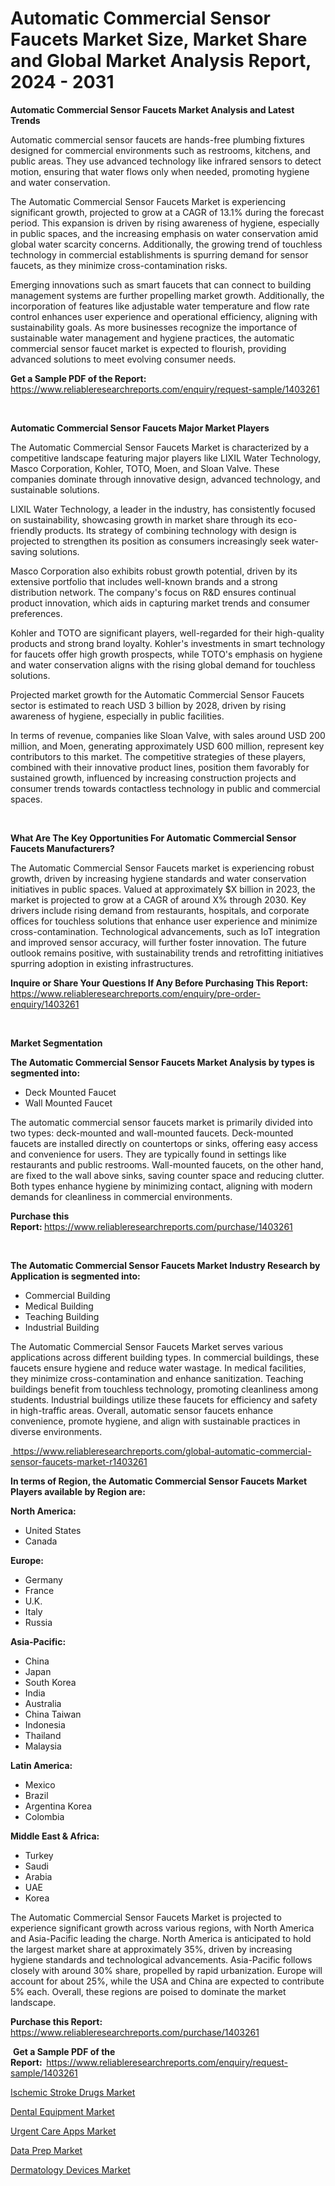 <p><h1>Automatic Commercial Sensor Faucets Market Size, Market Share and Global Market Analysis Report, 2024 - 2031</h1></p><p><strong>Automatic Commercial Sensor Faucets Market Analysis and Latest Trends</strong></p>
<p><p>Automatic commercial sensor faucets are hands-free plumbing fixtures designed for commercial environments such as restrooms, kitchens, and public areas. They use advanced technology like infrared sensors to detect motion, ensuring that water flows only when needed, promoting hygiene and water conservation.</p><p>The Automatic Commercial Sensor Faucets Market is experiencing significant growth, projected to grow at a CAGR of 13.1% during the forecast period. This expansion is driven by rising awareness of hygiene, especially in public spaces, and the increasing emphasis on water conservation amid global water scarcity concerns. Additionally, the growing trend of touchless technology in commercial establishments is spurring demand for sensor faucets, as they minimize cross-contamination risks.</p><p>Emerging innovations such as smart faucets that can connect to building management systems are further propelling market growth. Additionally, the incorporation of features like adjustable water temperature and flow rate control enhances user experience and operational efficiency, aligning with sustainability goals. As more businesses recognize the importance of sustainable water management and hygiene practices, the automatic commercial sensor faucet market is expected to flourish, providing advanced solutions to meet evolving consumer needs.</p></p>
<p><strong>Get a Sample PDF of the Report:&nbsp;</strong> <a href="https://www.reliableresearchreports.com/enquiry/request-sample/1403261?utm_campaign=1736&utm_medium=2&utm_source=Github&utm_content=ia&utm_term=23102024&utm_id=automatic-commercial-sensor-faucets">https://www.reliableresearchreports.com/enquiry/request-sample/1403261</a></p>
<p>&nbsp;</p>
<p><strong>Automatic Commercial Sensor Faucets Major Market Players</strong></p>
<p><p>The Automatic Commercial Sensor Faucets Market is characterized by a competitive landscape featuring major players like LIXIL Water Technology, Masco Corporation, Kohler, TOTO, Moen, and Sloan Valve. These companies dominate through innovative design, advanced technology, and sustainable solutions. </p><p>LIXIL Water Technology, a leader in the industry, has consistently focused on sustainability, showcasing growth in market share through its eco-friendly products. Its strategy of combining technology with design is projected to strengthen its position as consumers increasingly seek water-saving solutions. </p><p>Masco Corporation also exhibits robust growth potential, driven by its extensive portfolio that includes well-known brands and a strong distribution network. The company's focus on R&D ensures continual product innovation, which aids in capturing market trends and consumer preferences.</p><p>Kohler and TOTO are significant players, well-regarded for their high-quality products and strong brand loyalty. Kohler's investments in smart technology for faucets offer high growth prospects, while TOTO's emphasis on hygiene and water conservation aligns with the rising global demand for touchless solutions.</p><p>Projected market growth for the Automatic Commercial Sensor Faucets sector is estimated to reach USD 3 billion by 2028, driven by rising awareness of hygiene, especially in public facilities. </p><p>In terms of revenue, companies like Sloan Valve, with sales around USD 200 million, and Moen, generating approximately USD 600 million, represent key contributors to this market. The competitive strategies of these players, combined with their innovative product lines, position them favorably for sustained growth, influenced by increasing construction projects and consumer trends towards contactless technology in public and commercial spaces.</p></p>
<p>&nbsp;</p>
<p><strong>What Are The Key Opportunities For Automatic Commercial Sensor Faucets Manufacturers?</strong></p>
<p><p>The Automatic Commercial Sensor Faucets market is experiencing robust growth, driven by increasing hygiene standards and water conservation initiatives in public spaces. Valued at approximately $X billion in 2023, the market is projected to grow at a CAGR of around X% through 2030. Key drivers include rising demand from restaurants, hospitals, and corporate offices for touchless solutions that enhance user experience and minimize cross-contamination. Technological advancements, such as IoT integration and improved sensor accuracy, will further foster innovation. The future outlook remains positive, with sustainability trends and retrofitting initiatives spurring adoption in existing infrastructures.</p></p>
<p><strong>Inquire or Share Your Questions If Any Before Purchasing This Report:</strong> <a href="https://www.reliableresearchreports.com/enquiry/pre-order-enquiry/1403261?utm_campaign=1736&utm_medium=2&utm_source=Github&utm_content=ia&utm_term=23102024&utm_id=automatic-commercial-sensor-faucets">https://www.reliableresearchreports.com/enquiry/pre-order-enquiry/1403261</a></p>
<p>&nbsp;</p>
<p><strong>Market Segmentation</strong></p>
<p><strong>The Automatic Commercial Sensor Faucets Market Analysis by types is segmented into:</strong></p>
<p><ul><li>Deck Mounted Faucet</li><li>Wall Mounted Faucet</li></ul></p>
<p><p>The automatic commercial sensor faucets market is primarily divided into two types: deck-mounted and wall-mounted faucets. Deck-mounted faucets are installed directly on countertops or sinks, offering easy access and convenience for users. They are typically found in settings like restaurants and public restrooms. Wall-mounted faucets, on the other hand, are fixed to the wall above sinks, saving counter space and reducing clutter. Both types enhance hygiene by minimizing contact, aligning with modern demands for cleanliness in commercial environments.</p></p>
<p><strong>Purchase this Report:&nbsp;</strong><a href="https://www.reliableresearchreports.com/purchase/1403261?utm_campaign=1736&utm_medium=2&utm_source=Github&utm_content=ia&utm_term=23102024&utm_id=automatic-commercial-sensor-faucets">https://www.reliableresearchreports.com/purchase/1403261</a></p>
<p>&nbsp;</p>
<p><strong>The Automatic Commercial Sensor Faucets Market Industry Research by Application is segmented into:</strong></p>
<p><ul><li>Commercial Building</li><li>Medical Building</li><li>Teaching Building</li><li>Industrial Building</li></ul></p>
<p><p>The Automatic Commercial Sensor Faucets Market serves various applications across different building types. In commercial buildings, these faucets ensure hygiene and reduce water wastage. In medical facilities, they minimize cross-contamination and enhance sanitization. Teaching buildings benefit from touchless technology, promoting cleanliness among students. Industrial buildings utilize these faucets for efficiency and safety in high-traffic areas. Overall, automatic sensor faucets enhance convenience, promote hygiene, and align with sustainable practices in diverse environments.</p></p>
<p><a href="https://www.reliableresearchreports.com/global-automatic-commercial-sensor-faucets-market-r1403261?utm_campaign=1736&utm_medium=2&utm_source=Github&utm_content=ia&utm_term=23102024&utm_id=automatic-commercial-sensor-faucets">&nbsp;https://www.reliableresearchreports.com/global-automatic-commercial-sensor-faucets-market-r1403261</a></p>
<p><strong>In terms of Region, the Automatic Commercial Sensor Faucets Market Players available by Region are:</strong></p>
<p>
    <p> <strong> North America: </strong>
        <ul>
            <li>United States</li>
            <li>Canada</li>
        </ul>
        </p> 
    <p> <strong> Europe: </strong>
        <ul>
            <li>Germany</li>
            <li>France</li>
            <li>U.K.</li>
            <li>Italy</li>
            <li>Russia</li>
        </ul>
        </p> 
    <p> <strong> Asia-Pacific: </strong>
        <ul>
            <li>China</li>
            <li>Japan</li>
            <li>South Korea</li>
            <li>India</li>
            <li>Australia</li>
            <li>China Taiwan</li>
            <li>Indonesia</li>
            <li>Thailand</li>
            <li>Malaysia</li>
        </ul>
        </p> 
    <p> <strong> Latin America: </strong>
        <ul>
            <li>Mexico</li>
            <li>Brazil</li>
            <li>Argentina Korea</li>
            <li>Colombia</li>
        </ul>
        </p> 
    <p> <strong> Middle East & Africa: </strong>
        <ul>
            <li>Turkey</li>
            <li>Saudi</li>
            <li>Arabia</li>
            <li>UAE</li>
            <li>Korea</li>
        </ul>
    </p>
    </p>
<p><p>The Automatic Commercial Sensor Faucets Market is projected to experience significant growth across various regions, with North America and Asia-Pacific leading the charge. North America is anticipated to hold the largest market share at approximately 35%, driven by increasing hygiene standards and technological advancements. Asia-Pacific follows closely with around 30% share, propelled by rapid urbanization. Europe will account for about 25%, while the USA and China are expected to contribute 5% each. Overall, these regions are poised to dominate the market landscape.</p></p>
<p><strong>Purchase this Report: </strong><a href="https://www.reliableresearchreports.com/purchase/1403261?utm_campaign=1736&utm_medium=2&utm_source=Github&utm_content=ia&utm_term=23102024&utm_id=automatic-commercial-sensor-faucets">https://www.reliableresearchreports.com/purchase/1403261</a></p>
<p>&nbsp;<strong>Get a Sample PDF of the Report:&nbsp;&nbsp;</strong><a href="https://www.reliableresearchreports.com/enquiry/request-sample/1403261?utm_campaign=1736&utm_medium=2&utm_source=Github&utm_content=ia&utm_term=23102024&utm_id=automatic-commercial-sensor-faucets">https://www.reliableresearchreports.com/enquiry/request-sample/1403261</a></p>
<p><strong></strong></p>
<p><p><a href="https://www.linkedin.com/pulse/ischemic-stroke-drugs-market-trends-detailed-study-its-eeiqe?utm_campaign=1736&utm_medium=2&utm_source=Github&utm_content=ia&utm_term=23102024&utm_id=automatic-commercial-sensor-faucets">Ischemic Stroke Drugs Market</a></p><p><a href="https://www.linkedin.com/pulse/dental-equipment-industry-resonance-83-amplification-across-krune?utm_campaign=1736&utm_medium=2&utm_source=Github&utm_content=ia&utm_term=23102024&utm_id=automatic-commercial-sensor-faucets">Dental Equipment Market</a></p><p><a href="https://www.linkedin.com/pulse/urgent-care-apps-market-global-share-ranking-overall-sales-wwr9e?utm_campaign=1736&utm_medium=2&utm_source=Github&utm_content=ia&utm_term=23102024&utm_id=automatic-commercial-sensor-faucets">Urgent Care Apps Market</a></p><p><a href="https://www.linkedin.com/pulse/data-prep-industry-analysis-report-market-size-share-competitive-nu5qe?utm_campaign=1736&utm_medium=2&utm_source=Github&utm_content=ia&utm_term=23102024&utm_id=automatic-commercial-sensor-faucets">Data Prep Market</a></p><p><a href="https://www.linkedin.com/pulse/emerging-technologies-reshaping-dermatology-devices-market-ivrke?utm_campaign=1736&utm_medium=2&utm_source=Github&utm_content=ia&utm_term=23102024&utm_id=automatic-commercial-sensor-faucets">Dermatology Devices Market</a></p></p>